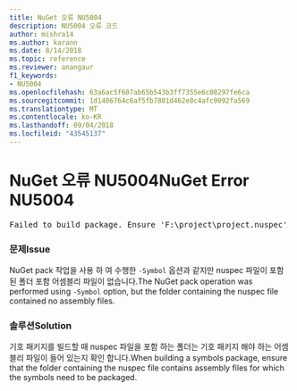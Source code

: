 ```yaml
---
title: NuGet 오류 NU5004
description: NU5004 오류 코드
author: mishra14
ms.author: karann
ms.date: 8/14/2018
ms.topic: reference
ms.reviewer: anangaur
f1_keywords:
- NU5004
ms.openlocfilehash: 63a6ac5f607ab65b543b3ff7355e6c08297fe6ca
ms.sourcegitcommit: 1d1406764c6af5fb7801d462e0c4afc9092fa569
ms.translationtype: MT
ms.contentlocale: ko-KR
ms.lasthandoff: 09/04/2018
ms.locfileid: "43545137"
---
```

# <a name="nuget-error-nu5004"></a><span data-ttu-id="0a362-103">NuGet 오류 NU5004</span><span class="sxs-lookup"><span data-stu-id="0a362-103">NuGet Error NU5004</span></span>
<pre>Failed to build package. Ensure 'F:\project\project.nuspec' includes assembly files. For help on building symbols package, visit http://docs.nuget.org/.</pre>

### <a name="issue"></a><span data-ttu-id="0a362-104">문제</span><span class="sxs-lookup"><span data-stu-id="0a362-104">Issue</span></span>

<span data-ttu-id="0a362-105">NuGet pack 작업을 사용 하 여 수행한 `-Symbol` 옵션과 같지만 nuspec 파일이 포함 된 폴더 포함 어셈블리 파일이 없습니다.</span><span class="sxs-lookup"><span data-stu-id="0a362-105">The NuGet pack operation was performed using `-Symbol` option, but the folder containing the nuspec file contained no assembly files.</span></span> 


### <a name="solution"></a><span data-ttu-id="0a362-106">솔루션</span><span class="sxs-lookup"><span data-stu-id="0a362-106">Solution</span></span>

<span data-ttu-id="0a362-107">기호 패키지를 빌드할 때 nuspec 파일을 포함 하는 폴더는 기호 패키지 해야 하는 어셈블리 파일이 들어 있는지 확인 합니다.</span><span class="sxs-lookup"><span data-stu-id="0a362-107">When building a symbols package, ensure that the folder containing the nuspec file contains assembly files for which the symbols need to be packaged.</span></span>

